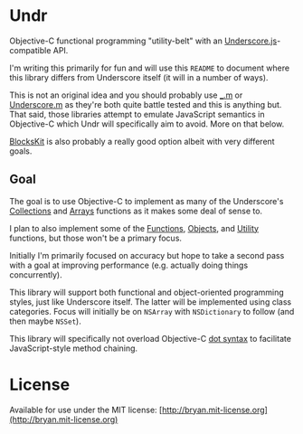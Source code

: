 # Undr

Objective-C functional programming "utility-belt" with an [Underscore.js](http://underscorejs.org/#first/)-compatible API.

I'm writing this primarily for fun and will use this `README` to document where this library differs from Underscore itself (it will in a number of ways).

This is not an original idea and you should probably use [_.m](https://github.com/kmalakoff/_.m) or [Underscore.m](https://github.com/robb/Underscore.m) as they're both quite battle tested and this is anything but. That said, those libraries attempt to emulate JavaScript semantics in Objective-C which Undr will specifically aim to avoid. More on that below.

[BlocksKit](https://github.com/pandamonia/BlocksKit) is also probably a really good option albeit with very different goals.

## Goal

The goal is to use Objective-C to implement as many of the Underscore's [Collections](http://underscorejs.org/#collections) and [Arrays](http://underscorejs.org/#arrays) functions as it makes some deal of sense to.

I plan to also implement some of the [Functions](http://underscorejs.org/#functions), [Objects](http://underscorejs.org/#objects), and [Utility](http://underscorejs.org/#utility) functions, but those won't be a primary focus.

Initially I'm primarily focused on accuracy but hope to take a second pass with a goal at improving performance (e.g. actually doing things concurrently).

This library will support both functional and object-oriented programming styles, just like Underscore itself. The latter will be implemented using class categories. Focus will initially be on `NSArray` with `NSDictionary` to follow (and then maybe `NSSet`).

This library will specifically not overload Objective-C [dot syntax](http://developer.apple.com/library/ios/#documentation/cocoa/conceptual/ProgrammingWithObjectiveC/EncapsulatingData/EncapsulatingData.html#//apple_ref/doc/uid/TP40011210-CH5-SW10) to facilitate JavaScript-style method chaining.

# License
Available for use under the MIT license: [http://bryan.mit-license.org](http://bryan.mit-license.org)
